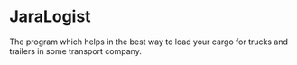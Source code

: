 # JaraLogist
The program which helps in the best way to load your cargo for trucks and trailers in some transport company.  
